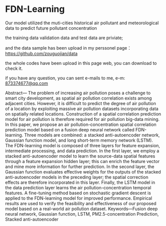 # FDN-Learning
Our model utilized the muti-cities historical air pollutant and meteorological data  to predict future pollutant concentration

the training data validation data and test data are priviate;

and the data sample has been upload in my perssonel page：https://github.com/zouguojian/data

the whole codes have been upload in this page web, you can download to check it.

if you have any question, you can sent e-mails to me, e-m: 873374677@qq.com

Abstract— The problem of increasing air pollution poses a challenge to smart city development, as spatial air pollution correlation exists among adjacent cities. However, it is difficult to predict the degree of air pollution of a location by exploiting massive air pollution datasets incorporating data on spatially related locations. Construction of a spatial correlation prediction model for air pollution is therefore required for air pollution big-data mining. In this paper, we propose an air pollution-concentration spatial correlation prediction model based on a fusion deep neural network called FDN-learning. Three models are combined: a stacked anti-autoencoder network, Gaussian function model, and long short-term memory network (LSTM). The FDN-learning model is composed of three layers for feature expansion, intermediate processing, and data prediction. In the first layer, we employ a stacked anti-autoencoder model to learn the source-data spatial features through a feature expansion hidden layer; this can enrich the feature vector and mine more information for further prediction. In the second layer, the Gaussian function evaluates effective weights for the outputs of the stacked anti-autoencoder models in the preceding layer; the spatial correction effects are therefore incorporated in this layer. Finally, the LSTM model in the data prediction layer learns the air pollution-concentration temporal features. A fine-tuning method based on stochastic gradient descent is applied to the FDN-learning model for improved performance. Empirical results are used to verify the feasibility and effectiveness of our proposed model based on a real-world air pollution dataset.
Keywords—Fusion deep neural network, Gaussian function, LSTM, PM2.5-concentration Prediction, Stacked anti-autoencoder
